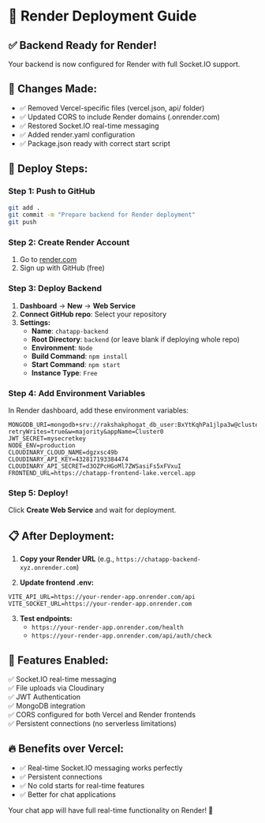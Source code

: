 # 🚀 Render Deployment Guide

## ✅ Backend Ready for Render!

Your backend is now configured for Render with full Socket.IO support.

## 🔧 Changes Made:
- ✅ Removed Vercel-specific files (vercel.json, api/ folder)
- ✅ Updated CORS to include Render domains (.onrender.com)
- ✅ Restored Socket.IO real-time messaging
- ✅ Added render.yaml configuration
- ✅ Package.json ready with correct start script

## 🚀 Deploy Steps:

### Step 1: Push to GitHub
```bash
git add .
git commit -m "Prepare backend for Render deployment"
git push
```

### Step 2: Create Render Account
1. Go to [render.com](https://render.com)
2. Sign up with GitHub (free)

### Step 3: Deploy Backend
1. **Dashboard** → **New** → **Web Service**
2. **Connect GitHub repo**: Select your repository
3. **Settings:**
   - **Name**: `chatapp-backend`
   - **Root Directory**: `backend` (or leave blank if deploying whole repo)
   - **Environment**: `Node`
   - **Build Command**: `npm install`
   - **Start Command**: `npm start`
   - **Instance Type**: `Free`

### Step 4: Add Environment Variables
In Render dashboard, add these environment variables:

```env
MONGODB_URI=mongodb+srv://rakshakphogat_db_user:BxYtKqhPa1jlpa3w@cluster0.vh1fob3.mongodb.net/chat_db?retryWrites=true&w=majority&appName=Cluster0
JWT_SECRET=mysecretkey
NODE_ENV=production
CLOUDINARY_CLOUD_NAME=dgzxsc49b
CLOUDINARY_API_KEY=432817193384474
CLOUDINARY_API_SECRET=d3OZPcHGoMl7ZWSasiFs5xFVxuI
FRONTEND_URL=https://chatapp-frontend-lake.vercel.app
```

### Step 5: Deploy!
Click **Create Web Service** and wait for deployment.

## 📋 After Deployment:

1. **Copy your Render URL** (e.g., `https://chatapp-backend-xyz.onrender.com`)

2. **Update frontend .env:**
```env
VITE_API_URL=https://your-render-app.onrender.com/api
VITE_SOCKET_URL=https://your-render-app.onrender.com
```

3. **Test endpoints:**
   - `https://your-render-app.onrender.com/health`
   - `https://your-render-app.onrender.com/api/auth/check`

## 🎯 Features Enabled:
✅ Socket.IO real-time messaging  
✅ File uploads via Cloudinary  
✅ JWT Authentication  
✅ MongoDB integration  
✅ CORS configured for both Vercel and Render frontends  
✅ Persistent connections (no serverless limitations)  

## 🔥 Benefits over Vercel:
- ✅ Real-time Socket.IO messaging works perfectly
- ✅ Persistent connections 
- ✅ No cold starts for real-time features
- ✅ Better for chat applications

Your chat app will have full real-time functionality on Render! 🎉